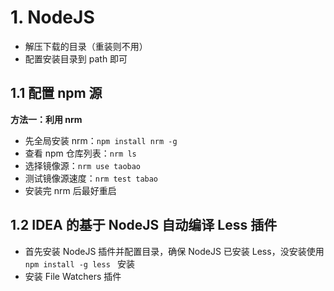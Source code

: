 

# 1. NodeJS

- 解压下载的目录（重装则不用）
- 配置安装目录到 path 即可

## 1.1 配置 npm 源

**方法一：利用 nrm**

- 先全局安装 nrm：`npm install nrm -g`
- 查看 npm 仓库列表：`nrm ls`
- 选择镜像源：`nrm use taobao`
- 测试镜像源速度：`nrm test tabao`
- 安装完 nrm 后最好重启



## 1.2 IDEA 的基于 NodeJS 自动编译 Less 插件

- 首先安装 NodeJS 插件并配置目录，确保 NodeJS 已安装 Less，没安装使用 `npm install -g less ` 安装
- 安装 File Watchers 插件

